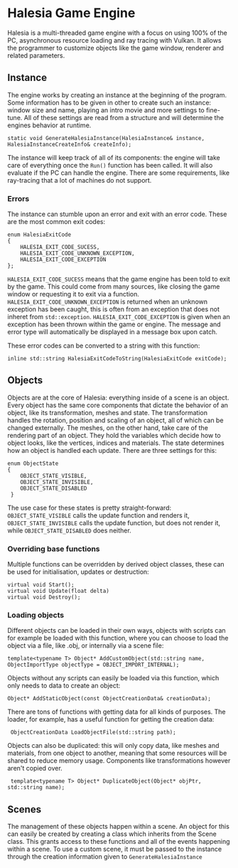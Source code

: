 # Halesia Game Engine
Halesia is a multi-threaded game engine with a focus on using 100% of the PC, asynchronous resource loading and ray tracing with Vulkan. It allows the programmer to customize objects like the game window, renderer and related parameters.

## Instance

The engine works by creating an instance at the beginning of the program. Some information has to be given in other to create such an instance: window size and name, playing an intro movie and more settings to fine-tune. All of these settings are read from a structure and will determine the engines behavior at runtime.

```
static void GenerateHalesiaInstance(HalesiaInstance& instance, HalesiaInstanceCreateInfo& createInfo);
```

The instance will keep track of all of its components: the engine will take care of everything once the ```Run()``` function has been called. It will also evaluate if the PC can handle the engine. There are some requirements, like ray-tracing that a lot of machines do not support. 

### Errors
The instance can stumble upon an error and exit with an error code. These are the most common exit codes:

```
enum HalesiaExitCode
{
	HALESIA_EXIT_CODE_SUCESS,
	HALESIA_EXIT_CODE_UNKNOWN_EXCEPTION,
	HALESIA_EXIT_CODE_EXCEPTION
};
```

```HALESIA_EXIT_CODE_SUCESS``` means that the game engine has been told to exit by the game. This could come from many sources, like closing the game window or requesting it to exit via a function. ```HALESIA_EXIT_CODE_UNKNOWN_EXCEPTION```  is returned when an unknown exception has been caught, this is often from an exception that does not inheret from ```std::exception```. ```HALESIA_EXIT_CODE_EXCEPTION``` is given when an exception has been thrown within the game or engine. The message and error type will automatically be displayed in a message box upon catch.

These error codes can be converted to a string with this function:
```
inline std::string HalesiaExitCodeToString(HalesiaExitCode exitCode);
```

## Objects

Objects are at the core of Halesia: everything inside of a scene is an object. Every object has the same core components that dictate the behavior of an object, like its transformation, meshes and state. The transformation handles the rotation, position and scaling of an object, all of which can be changed externally. The meshes, on the other hand, take care of the rendering part of an object. They hold the variables which decide how to object looks, like the vertices, indices and materials. The state determines how an object is handled each update. There are three settings for this:

```
enum ObjectState 
{
	OBJECT_STATE_VISIBLE,
	OBJECT_STATE_INVISIBLE,
	OBJECT_STATE_DISABLED
 }
 ```

The use case for these states is pretty straight-forward: ``` OBJECT_STATE_VISIBLE``` calls the update function and renders it, ```OBJECT_STATE_INVISIBLE``` calls the update function, but does not render it, while ```OBJECT_STATE_DISABLED``` does neither.

### Overriding base functions

Multiple functions can be overridden by derived object classes, these can be used for initialisation, updates or destruction:

```
virtual void Start();
virtual void Update(float delta)
virtual void Destroy();
```

### Loading objects

Different objects can be loaded in their own ways, objects with scripts can for example be loaded with this function, where you can choose to load the object via a file, like .obj, or internally via a scene file:

``` 
template<typename T> Object* AddCustomObject(std::string name, ObjectImportType objectType = OBJECT_IMPORT_INTERNAL);
```

Objects without any scripts can easily be loaded via this function, which only needs to data to create an object:

```
Object* AddStaticObject(const ObjectCreationData& creationData);
```

There are tons of functions with getting data for all kinds of purposes. The loader, for example, has a useful function for getting the creation data:

```
 ObjectCreationData LoadObjectFile(std::string path);
```

Objects can also be duplicated: this will only copy data, like meshes and materials, from one object to another, meaning that some resources will be shared to reduce memory usage. Components like transformations however aren't copied over.

```
 template<typename T> Object* DuplicateObject(Object* objPtr, std::string name);
```

## Scenes

The management of these objects happen within a scene. An object for this can easily be created by creating a class which inherits from the Scene class. This grants access to these functions and all of the events happening within a scene. To use a custom scene, it must be passed to the instance through the creation information given to ```GenerateHalesiaInstance```
